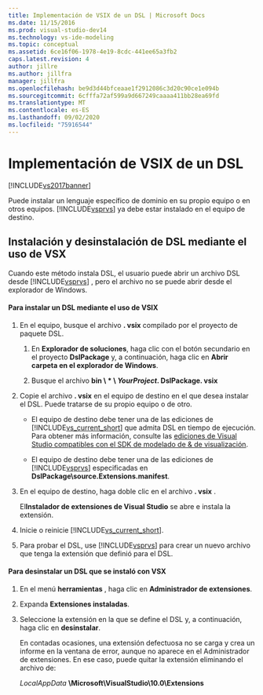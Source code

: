 ```yaml
---
title: Implementación de VSIX de un DSL | Microsoft Docs
ms.date: 11/15/2016
ms.prod: visual-studio-dev14
ms.technology: vs-ide-modeling
ms.topic: conceptual
ms.assetid: 6ce16f06-1978-4e19-8cdc-441ee65a3fb2
caps.latest.revision: 4
author: jillre
ms.author: jillfra
manager: jillfra
ms.openlocfilehash: be9d3d44bfceaae1f2912086c3d20c90ce1e094b
ms.sourcegitcommit: 6cfffa72af599a9d667249caaaa411bb28ea69fd
ms.translationtype: MT
ms.contentlocale: es-ES
ms.lasthandoff: 09/02/2020
ms.locfileid: "75916544"
---
```

# <a name="vsix-deployment-of-a-dsl"></a>Implementación de VSIX de un DSL
[!INCLUDE[vs2017banner](../includes/vs2017banner.md)]

Puede instalar un lenguaje específico de dominio en su propio equipo o en otros equipos. [!INCLUDE[vsprvs](../includes/vsprvs-md.md)] ya debe estar instalado en el equipo de destino.

## <a name="installing-and-uninstalling-a-dsl-by-using-the-vsx"></a><a name="Installing"></a> Instalación y desinstalación de DSL mediante el uso de VSX
 Cuando este método instala DSL, el usuario puede abrir un archivo DSL desde [!INCLUDE[vsprvs](../includes/vsprvs-md.md)] , pero el archivo no se puede abrir desde el explorador de Windows.

#### <a name="to-install-a-dsl-by-using-the-vsix"></a>Para instalar un DSL mediante el uso de VSIX

1. En el equipo, busque el archivo **. vsix** compilado por el proyecto de paquete DSL.

    1. En **Explorador de soluciones**, haga clic con el botón secundario en el proyecto **DslPackage** y, a continuación, haga clic en **Abrir carpeta en el explorador de Windows**.

    2. Busque el archivo **bin \\ \* \\ **_YourProject_**. DslPackage. vsix**

2. Copie el archivo **. vsix** en el equipo de destino en el que desea instalar el DSL. Puede tratarse de su propio equipo o de otro.

    - El equipo de destino debe tener una de las ediciones de [!INCLUDE[vs_current_short](../includes/vs-current-short-md.md)] que admita DSL en tiempo de ejecución. Para obtener más información, consulte las [ediciones de Visual Studio compatibles con el SDK de modelado de & de visualización](../modeling/supported-visual-studio-editions-for-visualization-amp-modeling-sdk.md).

    - El equipo de destino debe tener una de las ediciones de [!INCLUDE[vsprvs](../includes/vsprvs-md.md)] especificadas en **DslPackage\source.Extensions.manifest**.

3. En el equipo de destino, haga doble clic en el archivo **. vsix** .

     El**Instalador de extensiones de Visual Studio** se abre e instala la extensión.

4. Inicie o reinicie [!INCLUDE[vs_current_short](../includes/vs-current-short-md.md)].

5. Para probar el DSL, use [!INCLUDE[vsprvs](../includes/vsprvs-md.md)] para crear un nuevo archivo que tenga la extensión que definió para el DSL.

#### <a name="to-uninstall-a-dsl-that-was-installed-by-using-vsx"></a>Para desinstalar un DSL que se instaló con VSX

1. En el menú **herramientas** , haga clic en **Administrador de extensiones**.

2. Expanda **Extensiones instaladas**.

3. Seleccione la extensión en la que se define el DSL y, a continuación, haga clic en **desinstalar**.

   En contadas ocasiones, una extensión defectuosa no se carga y crea un informe en la ventana de error, aunque no aparece en el Administrador de extensiones. En ese caso, puede quitar la extensión eliminando el archivo de:

   *LocalAppData* **\Microsoft\VisualStudio\10.0\Extensions**
